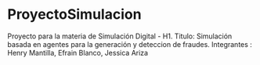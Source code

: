 # ProyectoSimulacion
Proyecto para la materia de Simulación Digital - H1.
Titulo: Simulación basada en agentes para la generación y deteccion de fraudes.
Integrantes : Henry Mantilla, Efrain Blanco, Jessica Ariza

